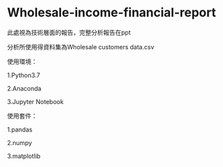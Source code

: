# Wholesale-income-financial-report

此處視為技術層面的報告，完整分析報告在ppt

分析所使用得資料集為Wholesale customers data.csv

使用環境：

1.Python3.7

2.Anaconda

3.Jupyter Notebook

使用套件：

1.pandas

2.numpy

3.matplotlib
